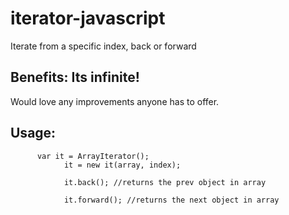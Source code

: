 iterator-javascript
===================

Iterate from a specific index, back or forward

## Benefits: Its infinite!

Would love any improvements anyone has to offer.

## Usage:
          var it = ArrayIterator();
			    it = new it(array, index);

			    it.back(); //returns the prev object in array

			    it.forward(); //returns the next object in array

    
